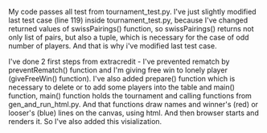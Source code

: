 My code passes all test from tournament_test.py. I've just slightly
modified last test case (line 119) inside tournament_test.py,
because I've changed returned values of swissPairings() function,
so swissPairings() returns not only list of pairs, but also a tuple, which is necessary for 
the case of odd number of players. And that is why i've modified last test case.

I've done 2 first steps from extracredit - I've prevented rematch by preventRematch()
function and  I'm giving free win to lonely player (giveFreeWin() function).
I've also added prepare() function which is necessary to delete or to add some players into the
table and main() function, main() function holds the tournament and calling functions from 
gen_and_run_html.py. And that functions draw names and winner's (red)  or looser's (blue) lines on
the canvas, using html. And then browser starts and renders it. So I've also added this visialization.
